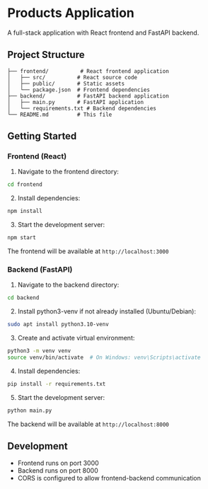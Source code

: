 # Products Application

A full-stack application with React frontend and FastAPI backend.

## Project Structure

```
├── frontend/          # React frontend application
│   ├── src/          # React source code
│   ├── public/       # Static assets
│   └── package.json  # Frontend dependencies
├── backend/          # FastAPI backend application
│   ├── main.py       # FastAPI application
│   └── requirements.txt # Backend dependencies
└── README.md         # This file
```

## Getting Started

### Frontend (React)

1. Navigate to the frontend directory:
```bash
cd frontend
```

2. Install dependencies:
```bash
npm install
```

3. Start the development server:
```bash
npm start
```

The frontend will be available at `http://localhost:3000`

### Backend (FastAPI)

1. Navigate to the backend directory:
```bash
cd backend
```

2. Install python3-venv if not already installed (Ubuntu/Debian):
```bash
sudo apt install python3.10-venv
```

3. Create and activate virtual environment:
```bash
python3 -m venv venv
source venv/bin/activate  # On Windows: venv\Scripts\activate
```

4. Install dependencies:
```bash
pip install -r requirements.txt
```

5. Start the development server:
```bash
python main.py
```

The backend will be available at `http://localhost:8000`

## Development

- Frontend runs on port 3000
- Backend runs on port 8000
- CORS is configured to allow frontend-backend communication
         